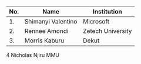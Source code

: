 | No. | Name                   | Institution            |
| --- |------------------------|------------------------|
| 1.  | Shimanyi Valentino     | Microsoft              | 
| 2.  | Rennee Amondi          | Zetech University      |
| 3.  | Morris Kaburu          | Dekut                       |
4         Nicholas Njiru         MMU

